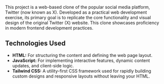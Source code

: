 This project is a web-based clone of the popular social media platform, Twitter (now known as X). Developed as a practical web development exercise, its primary goal is to replicate the core functionality and visual design of the original Twitter (X) website. This clone showcases proficiency in modern frontend development practices.

## Technologies Used

* **HTML:** For structuring the content and defining the web page layout.
* **JavaScript:** For implementing interactive features, dynamic content updates, and client-side logic.
* **Tailwind CSS:** A utility-first CSS framework used for rapidly building custom designs and responsive layouts without leaving your HTML.
